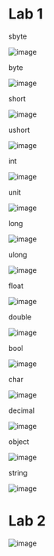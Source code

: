 # Lab 1 #
 sbyte

![image](https://user-images.githubusercontent.com/92079514/168485237-cb4fa639-e0de-475c-9d30-0335f5b71c76.png)

 byte

![image](https://user-images.githubusercontent.com/92079514/168485283-141627b4-320d-48b2-855d-266131b6ed54.png)

 short

![image](https://user-images.githubusercontent.com/92079514/168485315-fe5f244e-308b-440e-805c-bddabe8eeefc.png)

 ushort

![image](https://user-images.githubusercontent.com/92079514/168485338-7fc3daaa-4495-4b80-900e-4b72f631b753.png)

int 

![image](https://user-images.githubusercontent.com/92079514/168485372-e8edbf1a-4e26-4d17-967a-4533c177ac72.png)

 unit

![image](https://user-images.githubusercontent.com/92079514/168485389-02701bef-865b-479b-8b27-aeb5abd0b89b.png)

 long

![image](https://user-images.githubusercontent.com/92079514/168485414-fb8180d1-f541-4b7a-b595-0ec4148f09f1.png)

 ulong

![image](https://user-images.githubusercontent.com/92079514/168485457-701b83ac-374b-445a-adf1-a09a3c5b4e28.png)

 float

![image](https://user-images.githubusercontent.com/92079514/168485500-8dcc29b5-9478-4bee-aca6-6f0ade632144.png)

 double

![image](https://user-images.githubusercontent.com/92079514/168485516-1d80a1b0-7218-496d-8215-07595da5f9a1.png)

 bool
 
 ![image](https://user-images.githubusercontent.com/92079514/168485552-b15b66cf-25fd-4eb2-b9e7-d0a777f552c0.png)

 char

![image](https://user-images.githubusercontent.com/92079514/168485570-3704d63b-2629-42e9-9e96-23208c26d8df.png)

 decimal

![image](https://user-images.githubusercontent.com/92079514/168485605-52dbd407-2676-49fb-a0a7-57b9314d3c57.png)

 object
 
 ![image](https://user-images.githubusercontent.com/92079514/168485623-9833d9ce-5a65-4ea6-a817-dbaebf067d05.png)

 string
 
 ![image](https://user-images.githubusercontent.com/92079514/168485649-fd713891-4869-43cc-a48a-cebb81cfb6ff.png)

# Lab 2 #

![image](https://user-images.githubusercontent.com/92079514/168485800-123b8d23-5fa2-48dc-84ce-9415f6420e90.png)
